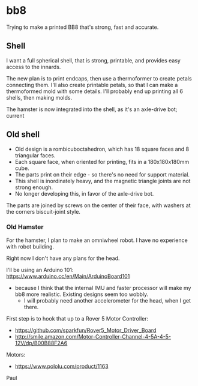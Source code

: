 # bb8
Trying to make a printed BB8 that's strong, fast and accurate.

## Shell
I want a full spherical shell, that is strong, printable, and provides easy access to the innards.  

The new plan is to print endcaps, then use a thermoformer to create petals connecting them.  I'll also create printable petals, so that I can make a thermoformed mold with some details.  I'll probably end up printing all 6 shells, then making molds.

The hamster is now integrated into the shell, as it's an axle-drive bot; current 

## Old shell
- Old design is a rombicuboctahedron, which has 18 square faces and 8 triangular faces.  
- Each square face, when oriented for printing, fits in a 180x180x180mm cube.
- The parts print on their edge - so there's no need for support material.
- This shell is inordinately heavy, and the magnetic triangle joints are not strong enough.
- No longer developing this, in favor of the axle-drive bot.

The parts are joined by screws on the center of their face, with washers at the corners biscuit-joint style.  

### Old Hamster
For the hamster, I plan to make an omniwheel robot.  I have no experience with robot building.  

Right now I don't have any plans for the head.  


I'll be using an Arduino 101: https://www.arduino.cc/en/Main/ArduinoBoard101
- because I think that the internal IMU and faster processor will make my bb8 more realistic.  Existing designs seem too wobbly.
  - I will probably need another accelerometer for the head, when I get there.

First step is to hook that up to a Rover 5 Motor Controller:
- https://github.com/sparkfun/Rover5_Motor_Driver_Board
- http://smile.amazon.com/Motor-Controller-Channel-4-5A-4-5-12V/dp/B00B88F2A6

Motors:
- https://www.pololu.com/product/1163

Paul

